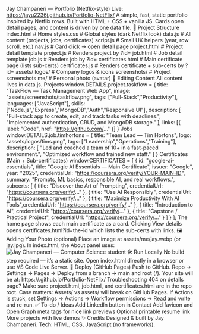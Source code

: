 Jay Champaneri — Portfolio (Netflix-style)
Live: https://jayu2236j.github.io/Portfolio-NetFlix/
A simple, fast, static portfolio inspired by Netflix rows. Built with HTML + CSS + vanilla JS.
Cards open detail pages, and content is driven by one data file.
📁 Project Structure
index.html          # Home
styles.css          # Global styles (dark Netflix look)
data.js             # All content (projects, jobs, certificates)
script.js           # Small UX helpers (year, row scroll, etc.)
nav.js              # Card click → open detail page
project.html        # Project detail template
project.js          # Renders project by ?id=
job.html            # Job detail template
job.js              # Renders job by ?id=
certificates.html   # Main certificate page (lists sub-certs)
certificates.js     # Renders certificate + sub-certs by ?id=
assets/
  logos/            # Company logos & icons
  screenshots/      # Project screenshots
  me/               # Personal photo (avatar)
🧩 Editing Content
All content lives in data.js.
Projects
window.DETAILS.project.taskflow = {
  title: "TaskFlow — Task Management Web App",
  image: "assets/screenshots/taskflow.png",
  tags: ["Full-Stack","Productivity"],
  languages: ["JavaScript"],
  skills: ["Node.js","Express","MongoDB","Auth","Responsive UI"],
  description: [
    "Full-stack app to create, edit, and track tasks with deadlines.",
    "Implemented authentication, CRUD, and MongoDB storage."
  ],
  links: [{ label: "Code", href: "https://github.com/..." }]
}
Jobs
window.DETAILS.job.timhortons = {
  title: "Team Lead — Tim Hortons",
  logo: "assets/logos/tims.png",
  tags: ["Leadership","Operations","Training"],
  description: [
    "Led and coached a team of 10+ in a fast-paced environment.",
    "Optimized workflow and trained new staff."
  ]
}
Certificates (Main + Sub-certificates)
window.CERTIFICATES = [
  {
    id: "google-ai-essentials",
    title: "Google AI Essentials — Main Certificate",
    issuer: "Google",
    year: "2025",
    credentialUrl: "https://coursera.org/verify/YOUR-MAIN-ID",
    summary: "Prompts, ML basics, responsible AI, and real workflows.",
    subcerts: [
      { title: "Discover the Art of Prompting",      credentialUrl: "https://coursera.org/verify/..." },
      { title: "Use AI Responsibly",                 credentialUrl: "https://coursera.org/verify/..." },
      { title: "Maximize Productivity With AI Tools",credentialUrl: "https://coursera.org/verify/..." },
      { title: "Introduction to AI",                 credentialUrl: "https://coursera.org/verify/..." },
      { title: "Capstone / Practical Project",       credentialUrl: "https://coursera.org/verify/..." }
    ]
  }
];
The home page shows each main certificate as a card.
Clicking View details opens certificates.html?id=the-id which lists the sub-certs with links.
🖼️ Adding Your Photo (optional)
Place an image at assets/me/jay.webp (or jay.jpg).
In index.html, the About panel uses:
<img class="avatar" src="assets/me/jay.webp" alt="Jay Champaneri — Computer Science student">
🛠️ Run Locally
No build step required — it’s a static site.
Open index.html directly in a browser or use VS Code Live Server.
🚀 Deploy (GitHub Pages)
Push to GitHub.
Repo → Settings → Pages → Deploy from a branch → main and root (/).
Your site will be at: https://<username>.github.io/Portfolio-NetFlix/
Troubleshooting
404 on details page? Make sure project.html, job.html, and certificates.html are in the repo root.
Case matters: Assets/ vs assets/ will break on GitHub Pages.
If Actions is stuck, set Settings → Actions → Workflow permissions → Read and write and re-run.
✅ To-do / Ideas
Add LinkedIn button in Contact
Add favicon and Open Graph meta tags for nice link previews
Optional printable resume link
More projects with live demos
✨ Credits
Designed & built by Jay Champaneri.
Tech: HTML, CSS, JavaScript (no frameworks).